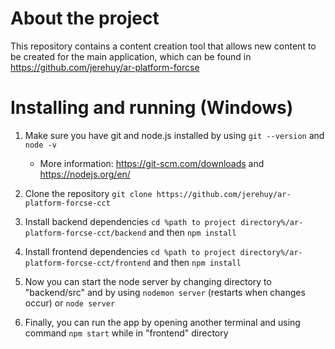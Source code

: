 # About the project

This repository contains a content creation tool that allows new content to be created for the main application, which can be found in https://github.com/jerehuy/ar-platform-forcse

# Installing and running (Windows)

1. Make sure you have git and node.js installed by using ```git --version``` and ```node -v```

    * More information: https://git-scm.com/downloads and https://nodejs.org/en/

2. Clone the repository ```git clone https://github.com/jerehuy/ar-platform-forcse-cct```
3. Install backend dependencies ```cd %path to project directory%/ar-platform-forcse-cct/backend``` and then ```npm install```
4. Install frontend dependencies ```cd %path to project directory%/ar-platform-forcse-cct/frontend``` and then ```npm install```
5. Now you can start the node server by changing directory to "backend/src" and by using ```nodemon server``` (restarts when changes occur) or ```node server```
6. Finally, you can run the app by opening another terminal and using command ```npm start``` while in "frontend" directory
